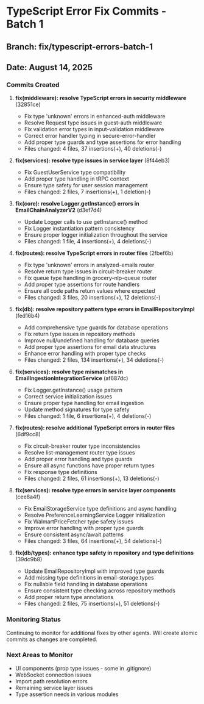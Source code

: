 # TypeScript Error Fix Commits - Batch 1
## Branch: fix/typescript-errors-batch-1
## Date: August 14, 2025

### Commits Created

1. **fix(middleware): resolve TypeScript errors in security middleware** (32851ce)
   - Fix type 'unknown' errors in enhanced-auth middleware
   - Resolve Request type issues in guest-auth middleware  
   - Fix validation error types in input-validation middleware
   - Correct error handler typing in secure-error-handler
   - Add proper type guards and type assertions for error handling
   - Files changed: 4 files, 37 insertions(+), 40 deletions(-)

2. **fix(services): resolve type issues in service layer** (8f44eb3)
   - Fix GuestUserService type compatibility
   - Add proper type handling in tRPC context
   - Ensure type safety for user session management
   - Files changed: 2 files, 7 insertions(+), 1 deletion(-)

3. **fix(core): resolve Logger.getInstance() errors in EmailChainAnalyzerV2** (d3ef7d4)
   - Update Logger calls to use getInstance() method
   - Fix Logger instantiation pattern consistency
   - Ensure proper logger initialization throughout the service
   - Files changed: 1 file, 4 insertions(+), 4 deletions(-)

4. **fix(routes): resolve TypeScript errors in router files** (2fbef6b)
   - Fix type 'unknown' errors in analyzed-emails router
   - Resolve return type issues in circuit-breaker router
   - Fix queue type handling in grocery-nlp-queue router
   - Add proper type assertions for route handlers
   - Ensure all code paths return values where expected
   - Files changed: 3 files, 20 insertions(+), 12 deletions(-)

5. **fix(db): resolve repository pattern type errors in EmailRepositoryImpl** (fed16b4)
   - Add comprehensive type guards for database operations
   - Fix return type issues in repository methods
   - Improve null/undefined handling for database queries
   - Add proper type assertions for email data structures
   - Enhance error handling with proper type checks
   - Files changed: 2 files, 134 insertions(+), 34 deletions(-)

6. **fix(services): resolve type mismatches in EmailIngestionIntegrationService** (af687dc)
   - Fix Logger.getInstance() usage pattern
   - Correct service initialization issues
   - Ensure proper type handling for email ingestion
   - Update method signatures for type safety
   - Files changed: 1 file, 6 insertions(+), 4 deletions(-)

7. **fix(routes): resolve additional TypeScript errors in router files** (6df9cc8)
   - Fix circuit-breaker router type inconsistencies
   - Resolve list-management router type issues
   - Add proper error handling and type guards
   - Ensure all async functions have proper return types
   - Fix response type definitions
   - Files changed: 2 files, 61 insertions(+), 13 deletions(-)

8. **fix(services): resolve type errors in service layer components** (cee8a4f)
   - Fix EmailStorageService type definitions and async handling
   - Resolve PreferenceLearningService Logger initialization
   - Fix WalmartPriceFetcher type safety issues
   - Improve error handling with proper type guards
   - Ensure consistent async/await patterns
   - Files changed: 3 files, 64 insertions(+), 54 deletions(-)

9. **fix(db/types): enhance type safety in repository and type definitions** (39dc9b8)
   - Update EmailRepositoryImpl with improved type guards
   - Add missing type definitions in email-storage.types
   - Fix nullable field handling in database operations
   - Ensure consistent type checking across repository methods
   - Add proper return type annotations
   - Files changed: 2 files, 75 insertions(+), 51 deletions(-)

### Monitoring Status

Continuing to monitor for additional fixes by other agents. Will create atomic commits as changes are completed.

### Next Areas to Monitor
- UI components (prop type issues - some in .gitignore)
- WebSocket connection issues
- Import path resolution errors
- Remaining service layer issues
- Type assertion needs in various modules